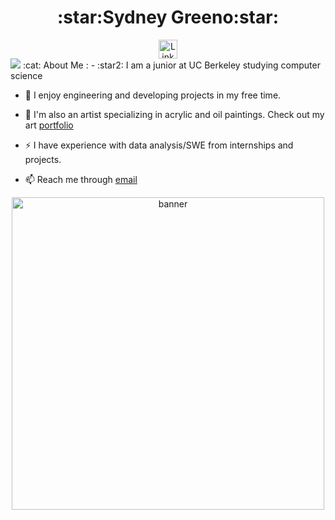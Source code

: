 ### 
<h1 align="center">:star:Sydney Greeno:star:</h1>


<div id="badges" align="center">
  <a href="https://www.linkedin.com/in/sydney-greeno-6186421b2/">
    <img src="https://img.shields.io/badge/LinkedIn-blue?style=for-the-badge&logo=linkedin&logoColor=white" alt="LinkedIn Badge" height="30"/>
  </a>
</div>
<img src="https://media.giphy.com/media/WUlplcMpOCEmTGBtBW/giphy.gif" size="50px">
:cat: About Me :
- :star2: I am a junior at UC Berkeley studying computer science 

- :memo: I enjoy engineering and developing projects in my free time.

- :art: I'm also an artist specializing in acrylic and oil paintings. Check out my art [portfolio](https://www.instagram.com/syd_ney_art_ist/)

- :zap: I have experience with data analysis/SWE from internships and projects.

- :mailbox: Reach me through [email](sydneygreeno@berkeley.edu)

<div id="header" align="center">
  <a href="https://github.com/sydneygreeno/sydneygreeno/blob/main/backg%20copy.gif">
    <img src="https://github.com/sydneygreeno/sydneygreeno/blob/main/backg%20copy.gif" alt="banner" height="500"/>
  </a>
</div>

<!--
**sydneygreeno/sydneygreeno** is a ✨ _special_ ✨ repository because its `README.md` (this file) appears on your GitHub profile.
